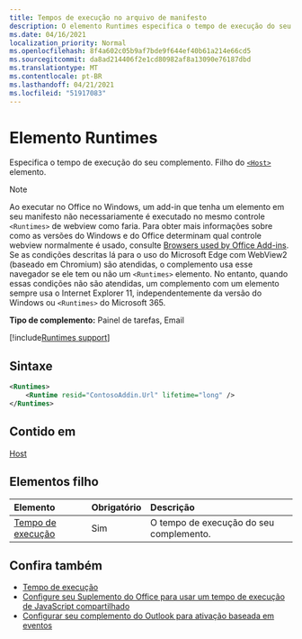 ```yaml
---
title: Tempos de execução no arquivo de manifesto
description: O elemento Runtimes especifica o tempo de execução do seu complemento.
ms.date: 04/16/2021
localization_priority: Normal
ms.openlocfilehash: 8f4a602c05b9af7bde9f644ef40b61a214e66cd5
ms.sourcegitcommit: da8ad214406f2e1cd80982af8a13090e76187dbd
ms.translationtype: MT
ms.contentlocale: pt-BR
ms.lasthandoff: 04/21/2021
ms.locfileid: "51917083"
---
```

# <a name="runtimes-element"></a>Elemento Runtimes

Especifica o tempo de execução do seu complemento. Filho do [`<Host>`](host.md) elemento.

> [!NOTE]
> Ao executar no Office no Windows, um add-in que tenha um elemento em seu manifesto não necessariamente é executado no mesmo controle `<Runtimes>` de webview como faria. Para obter mais informações sobre como as versões do Windows e do Office determinam qual controle webview normalmente é usado, consulte [Browsers used by Office Add-ins](../../concepts/browsers-used-by-office-web-add-ins.md). Se as condições descritas lá para o uso do Microsoft Edge com WebView2 (baseado em Chromium) são atendidas, o complemento usa esse navegador se ele tem ou não um `<Runtimes>` elemento. No entanto, quando essas condições não são atendidas, um complemento com um elemento sempre usa o Internet Explorer 11, independentemente da versão do Windows ou `<Runtimes>` do Microsoft 365.

**Tipo de complemento:** Painel de tarefas, Email

[!include[Runtimes support](../../includes/runtimes-note.md)]

## <a name="syntax"></a>Sintaxe

```XML
<Runtimes>
    <Runtime resid="ContosoAddin.Url" lifetime="long" />
</Runtimes>
```

## <a name="contained-in"></a>Contido em

[Host](host.md)

## <a name="child-elements"></a>Elementos filho

|  Elemento |  Obrigatório  |  Descrição  |
|:-----|:-----|:-----|
| [Tempo de execução](runtime.md) | Sim |  O tempo de execução do seu complemento. |

## <a name="see-also"></a>Confira também

- [Tempo de execução](runtime.md)
- [Configure seu Suplemento do Office para usar um tempo de execução de JavaScript compartilhado](../../develop/configure-your-add-in-to-use-a-shared-runtime.md)
- [Configurar seu complemento do Outlook para ativação baseada em eventos](../../outlook/autolaunch.md)

